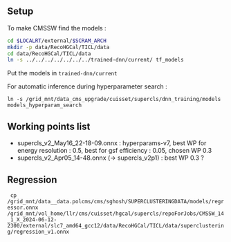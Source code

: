
## Setup
To make CMSSW find the models :

~~~bash
cd $LOCALRT/external/$SCRAM_ARCH
mkdir -p data/RecoHGCal/TICL/data
cd data/RecoHGCal/TICL/data
ln -s ../../../../../../../trained-dnn/current/ tf_models
~~~

Put the models in `trained-dnn/current`

For automatic inference during hyperparameter search : 
~~~
ln -s /grid_mnt/data_cms_upgrade/cuisset/supercls/dnn_training/models models_hyperparam_search
~~~

## Working points list
 - supercls_v2_May16_22-18-09.onnx : hyperparams-v7, best WP for energy resolution : 0.5, best for gsf efficiency : 0.05, chosen WP 0.3
 - supercls_v2_Apr05_14-48.onnx (-> supercls_v2p1) : best WP 0.3 ?

## Regression
` cp /grid_mnt/data__data.polcms/cms/sghosh/SUPERCLUSTERINGDATA/models/regressor.onnx /grid_mnt/vol_home/llr/cms/cuisset/hgcal/supercls/repoForJobs/CMSSW_14_1_X_2024-06-12-2300/external/slc7_amd64_gcc12/data/RecoHGCal/TICL/data/superclustering/regression_v1.onnx`